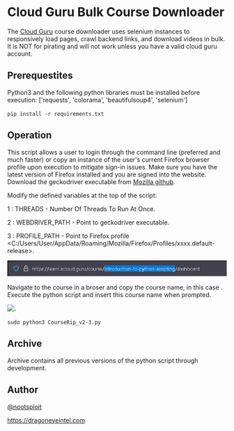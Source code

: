 # Cloud Guru Bulk Course Downloader
The [Cloud Guru](https://acloudguru.com/) course downloader uses selenium instances to responsively load pages, crawl backend links, and download videos in bulk. It is NOT for pirating and will not work unless you have a valid cloud guru account.



## Prerequestites
Python3 and the following python libraries must be installed before execution: ['requests', 'colorama', 'beautifulsoup4', 'selenium']

`pip install -r requirements.txt`


## Operation
This script allows a user to login through the command line (preferred and much faster) or copy an instance of the user's current Firefox browser profile upon execution to mitigate sign-in issues. Make sure you have the latest version of Firefox installed and you are signed into the website. Download the geckodriver executable from [Mozilla github](https://github.com/mozilla/geckodriver/releases).


Modify the defined variables at the top of the script:

 1 : THREADS - Number Of Threads To Run At Once.
 
 2 : WEBDRIVER_PATH - Point to geckodriver executable.
 
 3 : PROFILE_PATH - Point to Firefox profile <C:/Users/User/AppData/Roaming/Mozilla/Firefox/Profiles/xxxx.default-release>.

![](https://github.com/dragoneyeintel/Linux-Academy-Course-Rip/blob/main/Link%20Example.png)

Navigate to the course in a broser and copy the course name, in this case <introduction-to-python-scripting>. Execute the python script and insert this course name when prompted.
 
 ![.](https://github.com/dragoneyeintel/Linux-Academy-Course-Rip/blob/main/Example%20Operation.gif)

`sudo python3 CourseRip_v2-3.py`


## Archive
Archive contains all previous versions of the python script through development.


## Author

[@nootsploit](https://twitter.com/nootsploit)

https://dragoneyeintel.com
